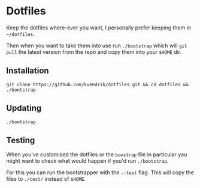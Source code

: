 Dotfiles
========

Keep the dotfiles where-ever you want, I personally prefer keeping them in `~/dotfiles`.

Then when you want to take them into use run `./bootstrap` which will `git pull` the latest version from the repo and copy them into your `$HOME` dir.

## Installation
```
git clone https://github.com/kvendrik/dotfiles.git && cd dotfiles && ./bootstrap
```

## Updating
```
./bootstrap
```

## Testing
When you've customised the dotfiles or the `boostrap` file in particular you might want to check what would happen if you'd run `./bootstrap`.

For this you can run the bootstrapper with the `--test` flag. This will copy the files to `./test/` instead of `$HOME`.